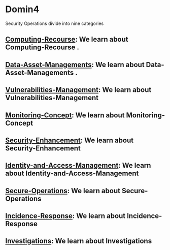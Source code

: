 # Domin4

Security Operations divide into nine categories

## **[Computing-Recourse](https://github.com/sherazi1214/Computing-Recourse)**: We learn about Computing-Recourse .

## **[Data-Asset-Managements](https://github.com/sherazi1214/Data-Asset-Managements)**: We learn about Data-Asset-Managements .

## **[Vulnerabilities-Management](https://github.com/sherazi1214/Vulnerabilities-Management)**: We learn about Vulnerabilities-Management

## **[Monitoring-Concept](https://github.com/sherazi1214/Monitoring-Concept)**: We learn about Monitoring-Concept

## **[Security-Enhancement](https://github.com/sherazi1214/Security-Enhancement)**: We learn about Security-Enhancement

## **[Identity-and-Access-Management](https://github.com/sherazi1214/Identity-and-Access-Management-/tree/main)**: We learn about Identity-and-Access-Management

## **[Secure-Operations](https://github.com/sherazi1214/Secure-Operations)**: We learn about Secure-Operations

## **[Incidence-Response](https://github.com/sherazi1214/Domin4/edit/main/README.md)**: We learn about Incidence-Response

## **[Investigations](https://github.com/sherazi1214/Investigations)**: We learn about Investigations

